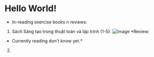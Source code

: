 # Hello World!
- In-reading exercise books n reviews:
1) Sách Sáng tạo trong thuật toán và lập trình (1-5):
![image](https://user-images.githubusercontent.com/63875614/221850083-049c8579-d21f-42b3-80d8-23a832ddbbac.png)
*Review:
- Currently reading don't know yet.*
2)
